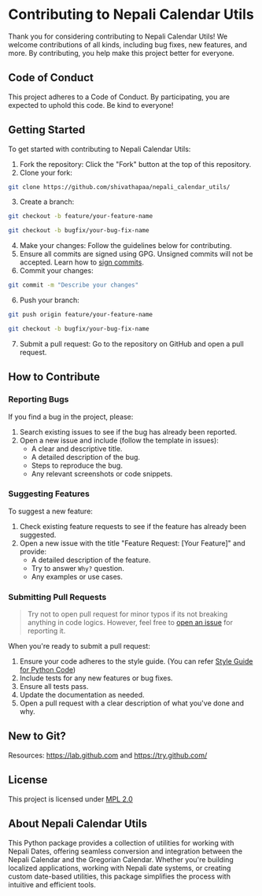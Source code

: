 # Contributing to Nepali Calendar Utils

Thank you for considering contributing to Nepali Calendar Utils! We welcome contributions of all kinds,
including bug fixes, new features, and more. By contributing,
you help make this project better for everyone.

## Code of Conduct

This project adheres to a Code of Conduct. By participating, you are expected to uphold this code. Be kind to everyone!

## Getting Started

To get started with contributing to Nepali Calendar Utils:

1. Fork the repository: Click the "Fork" button at the top of this repository.
2. Clone your fork:
```bash
git clone https://github.com/shivathapaa/nepali_calendar_utils/
```
3. Create a branch:
```bash
git checkout -b feature/your-feature-name
```
```bash
git checkout -b bugfix/your-bug-fix-name
```
4. Make your changes: Follow the guidelines below for contributing.
5. Ensure all commits are signed using GPG. Unsigned commits will not be accepted. Learn how to [sign commits](https://docs.github.com/en/authentication/managing-commit-signature-verification/signing-commits).
6. Commit your changes:
```bash
git commit -m "Describe your changes"
```
6. Push your branch:
```bash
git push origin feature/your-feature-name
```
```bash
git checkout -b bugfix/your-bug-fix-name
```
7. Submit a pull request: Go to the repository on GitHub and open a pull request.

## How to Contribute

### Reporting Bugs

If you find a bug in the project, please:

1. Search existing issues to see if the bug has already been reported.
2. Open a new issue and include (follow the template in issues):
    - A clear and descriptive title.
    - A detailed description of the bug.
    - Steps to reproduce the bug.
    - Any relevant screenshots or code snippets.

### Suggesting Features

To suggest a new feature:

1. Check existing feature requests to see if the feature has already been suggested.
2. Open a new issue with the title "Feature Request: [Your Feature]" and provide:
    - A detailed description of the feature.
    - Try to answer `Why?` question.
    - Any examples or use cases.

### Submitting Pull Requests

> Try not to open pull request for minor typos if its not breaking anything in code logics. However, feel free to [open an issue](https://github.com/shivathapaa/nepali_calendar_utils/issues/new/choose) for reporting it.

When you're ready to submit a pull request:

1. Ensure your code adheres to the style guide. (You can refer [Style Guide for Python Code](https://peps.python.org/pep-0008/))
2. Include tests for any new features or bug fixes.
3. Ensure all tests pass.
4. Update the documentation as needed.
5. Open a pull request with a clear description of what you've done and why.

## New to Git?

Resources: https://lab.github.com and https://try.github.com/

## License

This project is licensed under [MPL 2.0](https://github.com/shivathapaa/nepali_calendar_utils/blob/main/LICENSE)

## About Nepali Calendar Utils

This Python package provides a collection of utilities for working with Nepali Dates, offering seamless conversion and integration between the Nepali Calendar and the Gregorian Calendar. Whether you're building localized applications, working with Nepali date systems, or creating custom date-based utilities, this package simplifies the process with intuitive and efficient tools.

